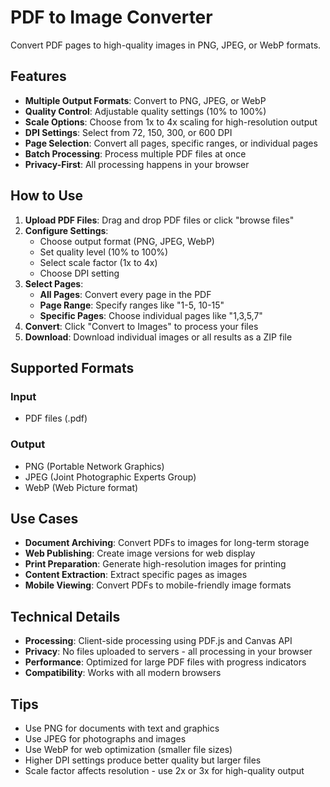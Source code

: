 # PDF to Image Converter

Convert PDF pages to high-quality images in PNG, JPEG, or WebP formats.

## Features

- **Multiple Output Formats**: Convert to PNG, JPEG, or WebP
- **Quality Control**: Adjustable quality settings (10% to 100%)
- **Scale Options**: Choose from 1x to 4x scaling for high-resolution output
- **DPI Settings**: Select from 72, 150, 300, or 600 DPI
- **Page Selection**: Convert all pages, specific ranges, or individual pages
- **Batch Processing**: Process multiple PDF files at once
- **Privacy-First**: All processing happens in your browser

## How to Use

1. **Upload PDF Files**: Drag and drop PDF files or click "browse files"
2. **Configure Settings**:
   - Choose output format (PNG, JPEG, WebP)
   - Set quality level (10% to 100%)
   - Select scale factor (1x to 4x)
   - Choose DPI setting
3. **Select Pages**:
   - **All Pages**: Convert every page in the PDF
   - **Page Range**: Specify ranges like "1-5, 10-15"
   - **Specific Pages**: Choose individual pages like "1,3,5,7"
4. **Convert**: Click "Convert to Images" to process your files
5. **Download**: Download individual images or all results as a ZIP file

## Supported Formats

### Input
- PDF files (.pdf)

### Output
- PNG (Portable Network Graphics)
- JPEG (Joint Photographic Experts Group)
- WebP (Web Picture format)

## Use Cases

- **Document Archiving**: Convert PDFs to images for long-term storage
- **Web Publishing**: Create image versions for web display
- **Print Preparation**: Generate high-resolution images for printing
- **Content Extraction**: Extract specific pages as images
- **Mobile Viewing**: Convert PDFs to mobile-friendly image formats

## Technical Details

- **Processing**: Client-side processing using PDF.js and Canvas API
- **Privacy**: No files uploaded to servers - all processing in your browser
- **Performance**: Optimized for large PDF files with progress indicators
- **Compatibility**: Works with all modern browsers

## Tips

- Use PNG for documents with text and graphics
- Use JPEG for photographs and images
- Use WebP for web optimization (smaller file sizes)
- Higher DPI settings produce better quality but larger files
- Scale factor affects resolution - use 2x or 3x for high-quality output
